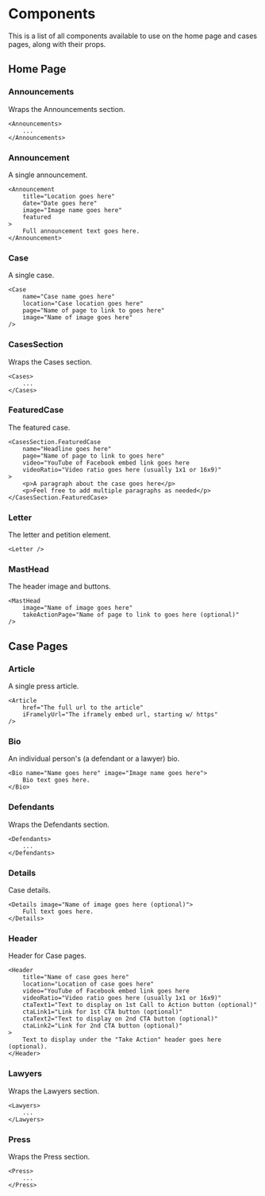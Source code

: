 # Components

This is a list of all components available to use on the home page and cases pages, along with their props.

## Home Page

### Announcements

Wraps the Announcements section.

```
<Announcements>
    ...
</Announcements>
```

### Announcement

A single announcement.

```
<Announcement
    title="Location goes here"
    date="Date goes here"
    image="Image name goes here"
    featured
>
    Full announcement text goes here.
</Announcement>
```

### Case

A single case.

```
<Case
    name="Case name goes here"
    location="Case location goes here"
    page="Name of page to link to goes here"
    image="Name of image goes here"
/>
```

### CasesSection

Wraps the Cases section.

```
<Cases>
    ...
</Cases>
```

### FeaturedCase

The featured case.

```
<CasesSection.FeaturedCase
    name="Headline goes here"
    page="Name of page to link to goes here"
    video="YouTube of Facebook embed link goes here
    videoRatio="Video ratio goes here (usually 1x1 or 16x9)"
>
    <p>A paragraph about the case goes here</p>
    <p>Feel free to add multiple paragraphs as needed</p>
</CasesSection.FeaturedCase>
```

### Letter

The letter and petition element.

```
<Letter />
```

### MastHead

The header image and buttons.

```
<MastHead
    image="Name of image goes here"
    takeActionPage="Name of page to link to goes here (optional)"
/>
```

## Case Pages

### Article

A single press article.

```
<Article
    href="The full url to the article"
    iFramelyUrl="The iframely embed url, starting w/ https"
/>
```

### Bio

An individual person's (a defendant or a lawyer) bio.

```
<Bio name="Name goes here" image="Image name goes here">
    Bio text goes here.
</Bio>
```

### Defendants

Wraps the Defendants section.

```
<Defendants>
    ...
</Defendants>
```

### Details

Case details.

```
<Details image="Name of image goes here (optional)">
    Full text goes here.
</Details>
```

### Header

Header for Case pages.

```
<Header
    title="Name of case goes here"
    location="Location of case goes here"
    video="YouTube of Facebook embed link goes here
    videoRatio="Video ratio goes here (usually 1x1 or 16x9)"
    ctaText1="Text to display on 1st Call to Action button (optional)"
    ctaLink1="Link for 1st CTA button (optional)"
    ctaText2="Text to display on 2nd CTA button (optional)"
    ctaLink2="Link for 2nd CTA button (optional)"
>
    Text to display under the "Take Action" header goes here (optional).
</Header>
```

### Lawyers

Wraps the Lawyers section.

```
<Lawyers>
    ...
</Lawyers>
```

### Press

Wraps the Press section.

```
<Press>
    ...
</Press>
```
